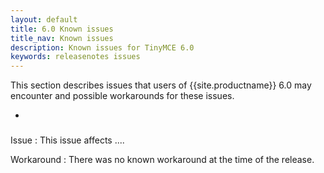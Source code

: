 ```yaml
---
layout: default
title: 6.0 Known issues
title_nav: Known issues
description: Known issues for TinyMCE 6.0
keywords: releasenotes issues
---
```


This section describes issues that users of {{site.productname}} 6.0 may encounter and possible workarounds for these issues.

- [](#)

###

Issue
: This issue affects ....

Workaround
: There was no known workaround at the time of the release.

